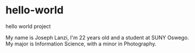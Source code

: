 # hello-world
hello world project

My name is Joseph Lanzi, I'm 22 years old and a student at SUNY Oswego. My major is Information Science, with a minor in Photography.
